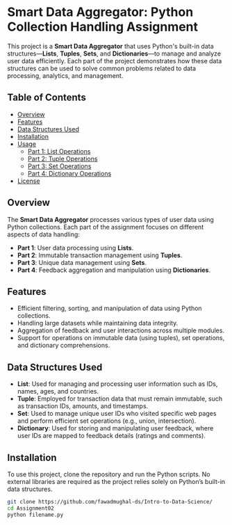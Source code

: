 # Smart Data Aggregator: Python Collection Handling Assignment

This project is a **Smart Data Aggregator** that uses Python's built-in data structures—**Lists**, **Tuples**, **Sets**, and **Dictionaries**—to manage and analyze user data efficiently. Each part of the project demonstrates how these data structures can be used to solve common problems related to data processing, analytics, and management.

## Table of Contents
- [Overview](#overview)
- [Features](#features)
- [Data Structures Used](#data-structures-used)
- [Installation](#installation)
- [Usage](#usage)
  - [Part 1: List Operations](#part-1-list-operations)
  - [Part 2: Tuple Operations](#part-2-tuple-operations)
  - [Part 3: Set Operations](#part-3-set-operations)
  - [Part 4: Dictionary Operations](#part-4-dictionary-operations)
- [License](#license)

## Overview
The **Smart Data Aggregator** processes various types of user data using Python collections. Each part of the assignment focuses on different aspects of data handling:

- **Part 1**: User data processing using **Lists**.
- **Part 2**: Immutable transaction management using **Tuples**.
- **Part 3**: Unique data management using **Sets**.
- **Part 4**: Feedback aggregation and manipulation using **Dictionaries**.

## Features
- Efficient filtering, sorting, and manipulation of data using Python collections.
- Handling large datasets while maintaining data integrity.
- Aggregation of feedback and user interactions across multiple modules.
- Support for operations on immutable data (using tuples), set operations, and dictionary comprehensions.

## Data Structures Used
- **List**: Used for managing and processing user information such as IDs, names, ages, and countries.
- **Tuple**: Employed for transaction data that must remain immutable, such as transaction IDs, amounts, and timestamps.
- **Set**: Used to manage unique user IDs who visited specific web pages and perform efficient set operations (e.g., union, intersection).
- **Dictionary**: Used for storing and manipulating user feedback, where user IDs are mapped to feedback details (ratings and comments).

## Installation
To use this project, clone the repository and run the Python scripts. No external libraries are required as the project relies solely on Python’s built-in data structures.

```bash
git clone https://github.com/fawadmughal-ds/Intro-to-Data-Science/
cd Assignment02
python filename.py
